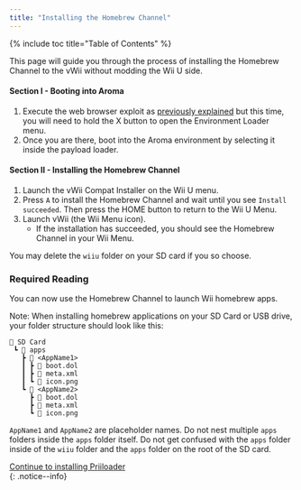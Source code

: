```yaml
---
title: "Installing the Homebrew Channel"
---
```


{% include toc title="Table of Contents" %}

This page will guide you through the process of installing the Homebrew Channel to the vWii without modding the Wii U side.

#### Section I - Booting into Aroma

1. Execute the web browser exploit as [previously explained](wiiu-nand-dumper) but this time, you will need to hold the X button to open the Environment Loader menu.
2. Once you are there, boot into the Aroma environment by selecting it inside the payload loader.

#### Section II - Installing the Homebrew Channel

1. Launch the vWii Compat Installer on the Wii U menu.
2. Press `A` to install the Homebrew Channel and wait until you see `Install succeeded`. Then press the HOME button to return to the Wii U Menu.
3. Launch vWii (the Wii Menu icon).
   - If the installation has succeeded, you should see the Homebrew Channel in your Wii Menu.

You may delete the `wiiu` folder on your SD card if you so choose.

### Required Reading

You can now use the Homebrew Channel to launch Wii homebrew apps.

Note: When installing homebrew applications on your SD Card or USB drive, your folder structure should look like this:

```
💾 SD Card
 ┗ 📁 apps
   ┣ 📁 <AppName1>
   ┃ ┣ 📄 boot.dol
   ┃ ┣ 📄 meta.xml
   ┃ ┗ 📄 icon.png
   ┗ 📁 <AppName2>
     ┣ 📄 boot.dol
     ┣ 📄 meta.xml
     ┗ 📄 icon.png
```

`AppName1` and `AppName2` are placeholder names. Do not nest multiple `apps` folders inside the `apps` folder itself.
Do not get confused with the `apps` folder inside of the `wiiu` folder and the `apps` folder on the root of the SD card.

[Continue to installing Priiloader](priiloader)<br>
{: .notice--info}
